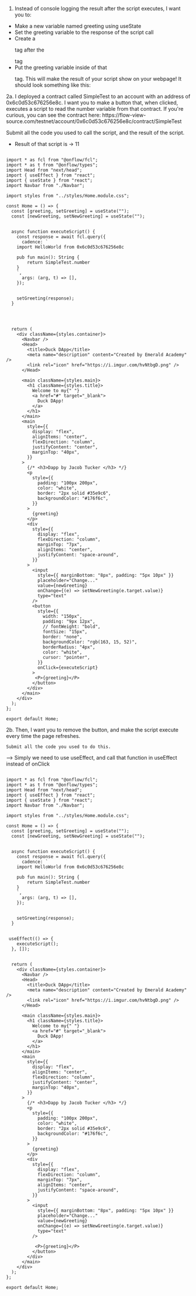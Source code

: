 
1. Instead of console logging the result after the script executes, I want you to:
 - Make a new variable named greeting using useState
 - Set the greeting variable to the response of the script call
 - Create a <p> tag after the <div className={styles.flex}> tag
 - Put the greeting variable inside of that <p> tag. This will make the result of your script show on your webpage! It should look something like this:

2a. I deployed a contract called SimpleTest to an account with an address of 0x6c0d53c676256e8c. I want you to make a button that, when clicked, executes   a script to read the number variable from that contract. If you're curious, you can see the contract here: https://flow-view-                             source.com/testnet/account/0x6c0d53c676256e8c/contract/SimpleTest

Submit all the code you used to call the script, and the result of the script.

 - Result of that script is ->  11

```

import * as fcl from "@onflow/fcl";
import * as t from "@onflow/types";
import Head from "next/head";
import { useEffect } from "react";
import { useState } from "react";
import Navbar from "./Navbar";

import styles from "../styles/Home.module.css";

const Home = () => {
  const [greeting, setGreeting] = useState("");
  const [newGreeting, setNewGreeting] = useState("");
  

  async function executeScript() {
    const response = await fcl.query({
      cadence: `
    import HelloWorld from 0x6c0d53c676256e8c

    pub fun main(): String {
        return SimpleTest.number
    }
    `,
      args: (arg, t) => [],
    });

   
    setGreeting(response);
  }




  return (
    <div className={styles.container}>
      <Navbar />
      <Head>
        <title>Duck DApp</title>
        <meta name="description" content="Created by Emerald Academy" />
        <link rel="icon" href="https://i.imgur.com/hvNtbgD.png" />
      </Head>

      <main className={styles.main}>
        <h1 className={styles.title}>
          Welcome to my{" "}
          <a href="#" target="_blank">
            Duck DApp!
          </a>
        </h1>
      </main>
      <main
        style={{
          display: "flex",
          alignItems: "center",
          flexDirection: "column",
          justifyContent: "center",
          marginTop: "40px",
        }}
      >
        {/* <h3>Dapp by Jacob Tucker </h3> */}
        <p
          style={{
            padding: "100px 200px",
            color: "white",
            border: "2px solid #35e9c6",
            backgroundColor: "#176f6c",
          }}
        >
          {greeting}
        </p>
        <div
          style={{
            display: "flex",
            flexDirection: "column",
            marginTop: "7px",
            alignItems: "center",
            justifyContent: "space-around",
          }}
        >
          <input
            style={{ marginBottom: "8px", padding: "5px 10px" }}
            placeholder="Change..."
            value={newGreeting}
            onChange={(e) => setNewGreeting(e.target.value)}
            type="text"
          />
          <button
            style={{
              width: "150px",
              padding: "9px 12px",
              // fontWeight: "bold",
              fontSize: "15px",
              border: "none",
              backgroundColor: "rgb(163, 15, 52)",
              borderRadius: "4px",
              color: "white",
              cursor: "pointer",
            }}
            onClick={executeScript}
          >
           <P>{greeting}</P>
          </button>
        </div>
      </main>
    </div>
  );
};

export default Home;

```


2b. Then, I want you to remove the button, and make the script execute every time the page refreshes.

    Submit all the code you used to do this.
    
    
  --> Simply we need to use useEffect, and call that function in useEffect instead of onClick
    
  
```

import * as fcl from "@onflow/fcl";
import * as t from "@onflow/types";
import Head from "next/head";
import { useEffect } from "react";
import { useState } from "react";
import Navbar from "./Navbar";

import styles from "../styles/Home.module.css";

const Home = () => {
  const [greeting, setGreeting] = useState("");
  const [newGreeting, setNewGreeting] = useState("");
  

  async function executeScript() {
    const response = await fcl.query({
      cadence: `
    import HelloWorld from 0x6c0d53c676256e8c

    pub fun main(): String {
        return SimpleTest.number
    }
    `,
      args: (arg, t) => [],
    });

   
    setGreeting(response);
  }
  

 useEffect(() => {
    executeScript();
  }, []);
 

  return (
    <div className={styles.container}>
      <Navbar />
      <Head>
        <title>Duck DApp</title>
        <meta name="description" content="Created by Emerald Academy" />
        <link rel="icon" href="https://i.imgur.com/hvNtbgD.png" />
      </Head>

      <main className={styles.main}>
        <h1 className={styles.title}>
          Welcome to my{" "}
          <a href="#" target="_blank">
            Duck DApp!
          </a>
        </h1>
      </main>
      <main
        style={{
          display: "flex",
          alignItems: "center",
          flexDirection: "column",
          justifyContent: "center",
          marginTop: "40px",
        }}
      >
        {/* <h3>Dapp by Jacob Tucker </h3> */}
        <p
          style={{
            padding: "100px 200px",
            color: "white",
            border: "2px solid #35e9c6",
            backgroundColor: "#176f6c",
          }}
        >
          {greeting}
        </p>
        <div
          style={{
            display: "flex",
            flexDirection: "column",
            marginTop: "7px",
            alignItems: "center",
            justifyContent: "space-around",
          }}
        >
          <input
            style={{ marginBottom: "8px", padding: "5px 10px" }}
            placeholder="Change..."
            value={newGreeting}
            onChange={(e) => setNewGreeting(e.target.value)}
            type="text"
          />
          
           <P>{greeting}</P>
          </button>
        </div>
      </main>
    </div>
  );
};

export default Home;

```
